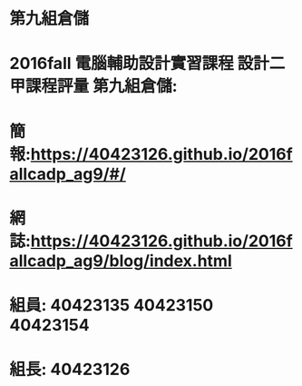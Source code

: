 # 第九組倉儲
# 2016fall 電腦輔助設計實習課程 設計二甲課程評量 第九組倉儲:
# 簡報:https://40423126.github.io/2016fallcadp_ag9/#/
# 網誌:https://40423126.github.io/2016fallcadp_ag9/blog/index.html
# 組員: 40423135 40423150 40423154 
# 組長: 40423126
